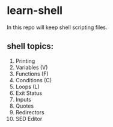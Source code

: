 # learn-shell

In this repo will keep shell scripting files.

shell topics:
-------------------
1. Printing
2. Variables (V)
3. Functions (F)
4. Conditions (C)
5. Loops (L)
6. Exit Status
7. Inputs
8. Quotes
9. Redirectors
10. SED Editor

##